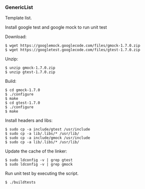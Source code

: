 ### GenericList

Template list.

Install google test and google mock to run unit test

Download:

    $ wget https://googlemock.googlecode.com/files/gmock-1.7.0.zip
    $ wget https://googletest.googlecode.com/files/gtest-1.7.0.zip 

Unzip:

    $ unzip gmock-1.7.0.zip
    $ unzip gtest-1.7.0.zip

Build:

    $ cd gmock-1.7.0
    $ ./configure
    $ make
    $ cd gtest-1.7.0
    $ ./configure
    $ make

Install headers and libs:

    $ sudo cp -a include/gtest /usr/include
    $ sudo cp -a lib/.libs/* /usr/lib/
    $ sudo cp -a include/gmock /usr/include
    $ sudo cp -a lib/.libs/* /usr/lib/

Update the cache of the linker:

    $ sudo ldconfig -v | grep gtest
    $ sudo ldconfig -v | grep gmock
    

Run unit test by executing the script.
   
    $ ./buildtests

